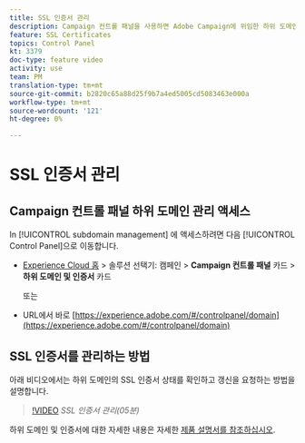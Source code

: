 ```yaml
---
title: SSL 인증서 관리
description: Campaign 컨트롤 패널을 사용하면 Adobe Campaign에 위임한 하위 도메인을 관리할 수 있습니다. 하위 도메인을 보고 인증서 갱신을 요청할 수 있습니다.
feature: SSL Certificates
topics: Control Panel
kt: 3379
doc-type: feature video
activity: use
team: PM
translation-type: tm+mt
source-git-commit: b2820c65a88d25f9b7a4ed5005cd5083463e000a
workflow-type: tm+mt
source-wordcount: '121'
ht-degree: 0%

---
```



# SSL 인증서 관리

## Campaign 컨트롤 패널 하위 도메인 관리 액세스

In [!UICONTROL subdomain management] 에 액세스하려면 다음 [!UICONTROL Control Panel]으로 이동합니다.

* [Experience Cloud 홈](https://experience.adobe.com/#/home) > 솔루션 선택기: 캠페인 > **Campaign 컨트롤 패널** 카드 > **하위 도메인 및 인증서** 카드

   또는
* URL에서 바로 [https://experience.adobe.com/#/controlpanel/domain](https://experience.adobe.com/#/controlpanel/domain)

## SSL 인증서를 관리하는 방법

아래 비디오에서는 하위 도메인의 SSL 인증서 상태를 확인하고 갱신을 요청하는 방법을 설명합니다.

>[!VIDEO](https://video.tv.adobe.com/v/28492?quality=12)
*SSL 인증서 관리(05분)*

하위 도메인 및 인증서에 대한 자세한 내용은 자세한 [제품 설명서를 참조하십시오](https://helpx.adobe.com/campaign/kb/control-panel-subdomains-certificates.html).
